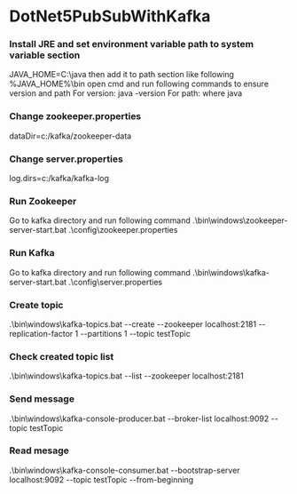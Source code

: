 # DotNet5PubSubWithKafka
### Install JRE and set environment variable path to system variable section
JAVA_HOME=C:\java
then add it to path section like following
%JAVA_HOME%\bin 
open cmd and run following commands to ensure version and path
For version: java -version
For path: where java

### Change zookeeper.properties
dataDir=c:/kafka/zookeeper-data

### Change server.properties 
log.dirs=c:/kafka/kafka-log

### Run Zookeeper
Go to kafka directory and run following command 
.\bin\windows\zookeeper-server-start.bat .\config\zookeeper.properties

### Run Kafka
Go to kafka directory and run following command
.\bin\windows\kafka-server-start.bat .\config\server.properties

### Create topic
.\bin\windows\kafka-topics.bat --create --zookeeper localhost:2181 --replication-factor 1 --partitions 1 --topic testTopic

### Check created topic list
.\bin\windows\kafka-topics.bat --list --zookeeper localhost:2181

### Send message
.\bin\windows\kafka-console-producer.bat --broker-list localhost:9092 --topic testTopic

### Read mesage 
.\bin\windows\kafka-console-consumer.bat --bootstrap-server localhost:9092 --topic testTopic --from-beginning





